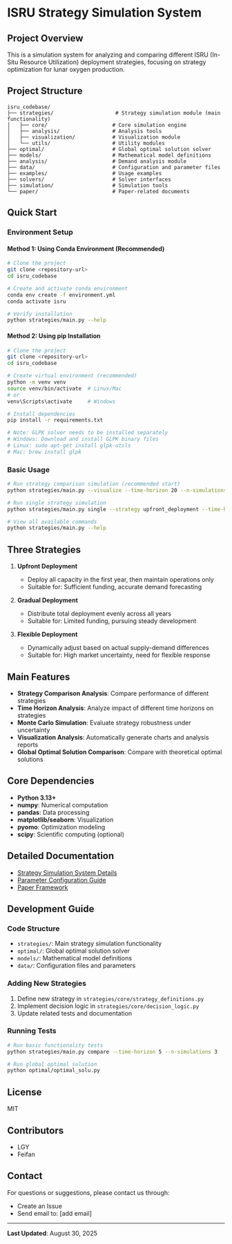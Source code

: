 # ISRU Strategy Simulation System

## Project Overview

This is a simulation system for analyzing and comparing different ISRU (In-Situ Resource Utilization) deployment strategies, focusing on strategy optimization for lunar oxygen production.

## Project Structure

```
isru_codebase/
├── strategies/                    # Strategy simulation module (main functionality)
│   ├── core/                     # Core simulation engine
│   ├── analysis/                 # Analysis tools
│   ├── visualization/            # Visualization module
│   └── utils/                    # Utility modules
├── optimal/                      # Global optimal solution solver
├── models/                       # Mathematical model definitions
├── analysis/                     # Demand analysis module
├── data/                         # Configuration and parameter files
├── examples/                     # Usage examples
├── solvers/                      # Solver interfaces
├── simulation/                   # Simulation tools
└── paper/                        # Paper-related documents
```

## Quick Start

### Environment Setup

#### Method 1: Using Conda Environment (Recommended)

```bash
# Clone the project
git clone <repository-url>
cd isru_codebase

# Create and activate conda environment
conda env create -f environment.yml
conda activate isru

# Verify installation
python strategies/main.py --help
```

#### Method 2: Using pip Installation

```bash
# Clone the project
git clone <repository-url>
cd isru_codebase

# Create virtual environment (recommended)
python -m venv venv
source venv/bin/activate  # Linux/Mac
# or
venv\Scripts\activate     # Windows

# Install dependencies
pip install -r requirements.txt

# Note: GLPK solver needs to be installed separately
# Windows: Download and install GLPK binary files
# Linux: sudo apt-get install glpk-utils
# Mac: brew install glpk
```

### Basic Usage

```bash
# Run strategy comparison simulation (recommended start)
python strategies/main.py --visualize --time-horizon 20 --n-simulations 100

# Run single strategy simulation
python strategies/main.py single --strategy upfront_deployment --time-horizon 10

# View all available commands
python strategies/main.py --help
```

## Three Strategies

1. **Upfront Deployment**
   - Deploy all capacity in the first year, then maintain operations only
   - Suitable for: Sufficient funding, accurate demand forecasting

2. **Gradual Deployment**
   - Distribute total deployment evenly across all years
   - Suitable for: Limited funding, pursuing steady development

3. **Flexible Deployment**
   - Dynamically adjust based on actual supply-demand differences
   - Suitable for: High market uncertainty, need for flexible response

## Main Features

- **Strategy Comparison Analysis**: Compare performance of different strategies
- **Time Horizon Analysis**: Analyze impact of different time horizons on strategies
- **Monte Carlo Simulation**: Evaluate strategy robustness under uncertainty
- **Visualization Analysis**: Automatically generate charts and analysis reports
- **Global Optimal Solution Comparison**: Compare with theoretical optimal solutions

## Core Dependencies

- **Python 3.13+**
- **numpy**: Numerical computation
- **pandas**: Data processing
- **matplotlib/seaborn**: Visualization
- **pyomo**: Optimization modeling
- **scipy**: Scientific computing (optional)

## Detailed Documentation

- [Strategy Simulation System Details](strategies/README.md)
- [Parameter Configuration Guide](parameter_guide.md)
- [Paper Framework](paper/paper_framework.md)

## Development Guide

### Code Structure

- `strategies/`: Main strategy simulation functionality
- `optimal/`: Global optimal solution solver
- `models/`: Mathematical model definitions
- `data/`: Configuration files and parameters

### Adding New Strategies

1. Define new strategy in `strategies/core/strategy_definitions.py`
2. Implement decision logic in `strategies/core/decision_logic.py`
3. Update related tests and documentation

### Running Tests

```bash
# Run basic functionality tests
python strategies/main.py compare --time-horizon 5 --n-simulations 3

# Run global optimal solution
python optimal/optimal_solu.py
```

## License

MIT

## Contributors

- LGY
- Feifan

## Contact

For questions or suggestions, please contact us through:
- Create an Issue
- Send email to: [add email]

---

**Last Updated**: August 30, 2025
